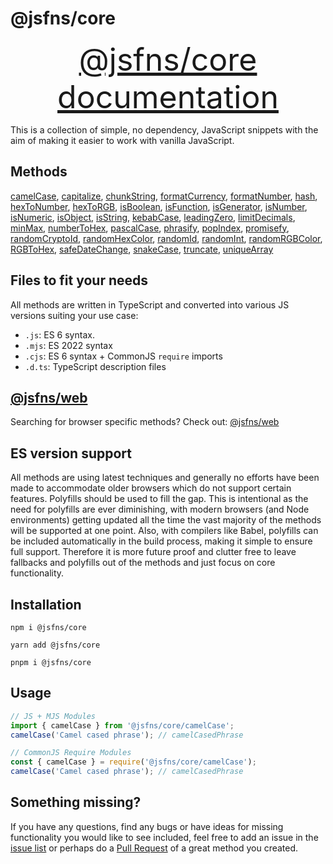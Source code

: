 # @jsfns/core

<a href="https://tokimon.github.io/jsfns/core" target="__blank" style="font-size: 50px; display: block; text-align: center;">@jsfns/core documentation</a>

This is a collection of simple, no dependency, JavaScript snippets with the aim
of making it easier to work with vanilla JavaScript.

## Methods

[camelCase](https://tokimon.github.io/jsfns/core#camelCase), [capitalize](https://tokimon.github.io/jsfns/core#capitalize), [chunkString](https://tokimon.github.io/jsfns/core#chunkString), [formatCurrency](https://tokimon.github.io/jsfns/core#formatCurrency), [formatNumber](https://tokimon.github.io/jsfns/core#formatNumber), [hash](https://tokimon.github.io/jsfns/core#hash), [hexToNumber](https://tokimon.github.io/jsfns/core#hexToNumber), [hexToRGB](https://tokimon.github.io/jsfns/core#hexToRGB), [isBoolean](https://tokimon.github.io/jsfns/core#isBoolean), [isFunction](https://tokimon.github.io/jsfns/core#isFunction), [isGenerator](https://tokimon.github.io/jsfns/core#isGenerator), [isNumber](https://tokimon.github.io/jsfns/core#isNumber), [isNumeric](https://tokimon.github.io/jsfns/core#isNumeric), [isObject](https://tokimon.github.io/jsfns/core#isObject), [isString](https://tokimon.github.io/jsfns/core#isString), [kebabCase](https://tokimon.github.io/jsfns/core#kebabCase), [leadingZero](https://tokimon.github.io/jsfns/core#leadingZero), [limitDecimals](https://tokimon.github.io/jsfns/core#limitDecimals), [minMax](https://tokimon.github.io/jsfns/core#minMax), [numberToHex](https://tokimon.github.io/jsfns/core#numberToHex), [pascalCase](https://tokimon.github.io/jsfns/core#pascalCase), [phrasify](https://tokimon.github.io/jsfns/core#phrasify), [popIndex](https://tokimon.github.io/jsfns/core#popIndex), [promisefy](https://tokimon.github.io/jsfns/core#promisefy), [randomCryptoId](https://tokimon.github.io/jsfns/core#randomCryptoId), [randomHexColor](https://tokimon.github.io/jsfns/core#randomHexColor), [randomId](https://tokimon.github.io/jsfns/core#randomId), [randomInt](https://tokimon.github.io/jsfns/core#randomInt), [randomRGBColor](https://tokimon.github.io/jsfns/core#randomRGBColor), [RGBToHex](https://tokimon.github.io/jsfns/core#RGBToHex), [safeDateChange](https://tokimon.github.io/jsfns/core#safeDateChange), [snakeCase](https://tokimon.github.io/jsfns/core#snakeCase), [truncate](https://tokimon.github.io/jsfns/core#truncate), [uniqueArray](https://tokimon.github.io/jsfns/core#uniqueArray)

## Files to fit your needs

All methods are written in TypeScript and converted into various JS versions suiting your use case:

- `.js`: ES 6 syntax.
- `.mjs`: ES 2022 syntax
- `.cjs`: ES 6 syntax + CommonJS `require` imports
- `.d.ts`: TypeScript description files

## [@jsfns/web](https://tokimon.github.io/jsfns/web)

Searching for browser specific methods? Check out: [@jsfns/web](https://tokimon.github.io/jsfns/web)

## ES version support

All methods are using latest techniques and generally no efforts have been made to
accommodate older browsers which do not support certain features. Polyfills should
be used to fill the gap. This is intentional as the need for polyfills are ever
diminishing, with modern browsers (and Node environments) getting updated all the time the vast
majority of the methods will be supported at one point. Also, with compilers like Babel,
polyfills can be included automatically in the build process, making it simple to ensure full support.
Therefore it is more future proof and clutter free to leave fallbacks and polyfills out of
the methods and just focus on core functionality.

## Installation

```
npm i @jsfns/core
```

```
yarn add @jsfns/core
```

```
pnpm i @jsfns/core
```

## Usage

```js
// JS + MJS Modules
import { camelCase } from '@jsfns/core/camelCase';
camelCase('Camel cased phrase'); // camelCasedPhrase
```

```js
// CommonJS Require Modules
const { camelCase } = require('@jsfns/core/camelCase');
camelCase('Camel cased phrase'); // camelCasedPhrase
```

## Something missing?

If you have any questions, find any bugs or have ideas for missing functionality you would like to see included, feel
free to add an issue in the [issue list](https://github.com/Tokimon/jsfns/issues) or perhaps do a
[Pull Request](https://github.com/Tokimon/jsfns/pulls) of a great method you created.
